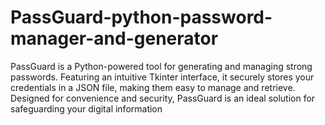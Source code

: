 # PassGuard-python-password-manager-and-generator
PassGuard is a Python-powered tool for generating and managing strong passwords. Featuring an intuitive Tkinter interface, it securely stores your credentials in a JSON file, making them easy to manage and retrieve. Designed for convenience and security, PassGuard is an ideal solution for safeguarding your digital information
